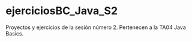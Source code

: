 # ejerciciosBC_Java_S2
Proyectos y ejercicios de la sesión número 2.
Pertenecen a la TA04 Java Basics.
